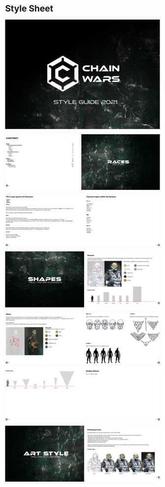 # Style Sheet

![](../.gitbook/assets/chainwars_styleguide-1.jpg)



![](../.gitbook/assets/chainwars_styleguide-2.jpg)

![](../.gitbook/assets/chainwars_styleguide-3.jpg)

![](../.gitbook/assets/chainwars_styleguide-4.jpg)

![](../.gitbook/assets/chainwars_styleguide-5.jpg)

![](../.gitbook/assets/chainwars_styleguide-6.jpg)

![](../.gitbook/assets/chainwars_styleguide-7.jpg)

